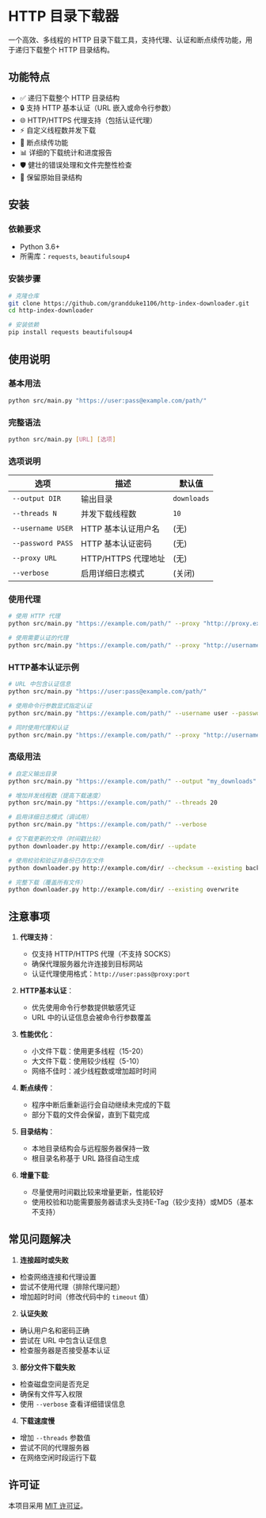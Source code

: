 # HTTP 目录下载器

一个高效、多线程的 HTTP 目录下载工具，支持代理、认证和断点续传功能，用于递归下载整个 HTTP 目录结构。

## 功能特点

- ✅ 递归下载整个 HTTP 目录结构
- 🔒 支持 HTTP 基本认证（URL 嵌入或命令行参数）
- 🌐 HTTP/HTTPS 代理支持（包括认证代理）
- ⚡ 自定义线程数并发下载
- 🔁 断点续传功能
- 📊 详细的下载统计和进度报告
- 🛡️ 健壮的错误处理和文件完整性检查
- 📁 保留原始目录结构

## 安装

### 依赖要求

- Python 3.6+
- 所需库：`requests`, `beautifulsoup4`

### 安装步骤

```bash
# 克隆仓库
git clone https://github.com/grandduke1106/http-index-downloader.git
cd http-index-downloader

# 安装依赖
pip install requests beautifulsoup4
```

## 使用说明

### 基本用法

```bash
python src/main.py "https://user:pass@example.com/path/"
```

### 完整语法

```bash
python src/main.py [URL] [选项]
```

### 选项说明

| 选项 | 描述 | 默认值 |
|------|------|--------|
| `--output DIR` | 输出目录 | `downloads` |
| `--threads N` | 并发下载线程数 | `10` |
| `--username USER` | HTTP 基本认证用户名 | (无) |
| `--password PASS` | HTTP 基本认证密码 | (无) |
| `--proxy URL` | HTTP/HTTPS 代理地址 | (无) |
| `--verbose` | 启用详细日志模式 | (关闭) |

### 使用代理

```bash
# 使用 HTTP 代理
python src/main.py "https://example.com/path/" --proxy "http://proxy.example.com:8080"

# 使用需要认证的代理
python src/main.py "https://example.com/path/" --proxy "http://username:password@proxy.example.com:8080"

```

### HTTP基本认证示例

```bash
# URL 中包含认证信息
python src/main.py "https://user:pass@example.com/path/"

# 使用命令行参数显式指定认证
python src/main.py "https://example.com/path/" --username user --password pass

# 同时使用代理和认证
python src/main.py "https://example.com/path/" --proxy "http://username:password@proxy:8080" --username user --password pass
```

### 高级用法

```bash
# 自定义输出目录
python src/main.py "https://example.com/path/" --output "my_downloads"

# 增加并发线程数（提高下载速度）
python src/main.py "https://example.com/path/" --threads 20

# 启用详细日志模式（调试用）
python src/main.py "https://example.com/path/" --verbose

# 仅下载更新的文件（时间戳比较）
python downloader.py http://example.com/dir/ --update

# 使用校验和验证并备份已存在文件
python downloader.py http://example.com/dir/ --checksum --existing backup

# 完整下载（覆盖所有文件）
python downloader.py http://example.com/dir/ --existing overwrite
```


## 注意事项

1. **代理支持**：
   - 仅支持 HTTP/HTTPS 代理（不支持 SOCKS）
   - 确保代理服务器允许连接到目标网站
   - 认证代理使用格式：`http://user:pass@proxy:port`

2. **HTTP基本认证**：
   - 优先使用命令行参数提供敏感凭证
   - URL 中的认证信息会被命令行参数覆盖

3. **性能优化**：
   - 小文件下载：使用更多线程（15-20）
   - 大文件下载：使用较少线程（5-10）
   - 网络不佳时：减少线程数或增加超时时间

4. **断点续传**：
   - 程序中断后重新运行会自动继续未完成的下载
   - 部分下载的文件会保留，直到下载完成

5. **目录结构**：
   - 本地目录结构会与远程服务器保持一致
   - 根目录名称基于 URL 路径自动生成

6. **增量下载**:
   - 尽量使用时间戳比较来增量更新，性能较好
   - 使用校验和功能需要服务器请求头支持E-Tag（较少支持）或MD5（基本不支持）

## 常见问题解决

1. **连接超时或失败**
- 检查网络连接和代理设置
- 尝试不使用代理（排除代理问题）
- 增加超时时间（修改代码中的 `timeout` 值）

2. **认证失败**
- 确认用户名和密码正确
- 尝试在 URL 中包含认证信息
- 检查服务器是否接受基本认证

3. **部分文件下载失败**
- 检查磁盘空间是否充足
- 确保有文件写入权限
- 使用 `--verbose` 查看详细错误信息

4. **下载速度慢**
- 增加 `--threads` 参数值
- 尝试不同的代理服务器
- 在网络空闲时段运行下载


## 许可证

本项目采用 [MIT 许可证](LICENSE)。